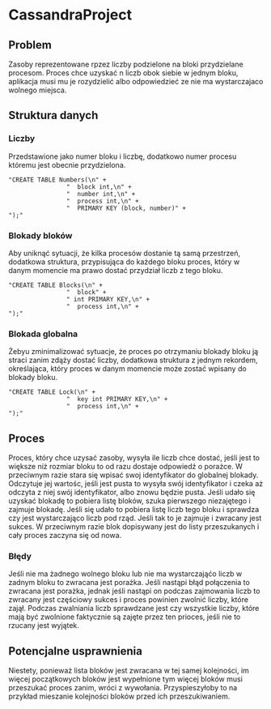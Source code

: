 # CassandraProject
## Problem
Zasoby reprezentowane rpzez liczby podzielone na bloki przydzielane procesom. Proces chce uzyskać n liczb obok siebie w jednym bloku, aplikacja musi mu je rozydzielić albo odpowiedzieć ze nie ma wystarczajaco wolnego miejsca.
## Struktura danych
### Liczby
Przedstawione jako numer bloku i liczbę, dodatkowo numer procesu któremu jest obecnie przydzielona.
```
"CREATE TABLE Numbers(\n" +
                "  block int,\n" +
                "  number int,\n" +
                "  process int,\n" +
                "  PRIMARY KEY (block, number)" +
");"
```
### Blokady bloków
Aby uniknąć sytuacji, że kilka procesów dostanie tą samą przestrzeń, dodatkowa struktura, przypisująca do każdego bloku proces, który w danym momencie ma prawo dostać przydział liczb z tego bloku.
```
"CREATE TABLE Blocks(\n" +
                "  block" +
                " int PRIMARY KEY,\n" +
                "  process int,\n" +
");"
```
### Blokada globalna
Żebyu zminimalizować sytuacje, że proces po otrzymaniu blokady bloku ją straci zanim zdąży dostać liczby, dodatkowa struktura z jednym rekordem, określająca, który proces w danym momencie może zostać wpisany do blokady bloku.
```
"CREATE TABLE Lock(\n" +
                "  key int PRIMARY KEY,\n" +
                "  process int,\n" +
");"
```
## Proces
Proces, który chce uzysać zasoby, wysyła ile liczb chce dostać, jeśli jest to większe niż rozmiar bloku to od razu dostaje odpowiedź o porażce. W przeciwnym razie stara się wpisać swoj identyfikator do globalnej blokady. 
Odczytuje jej wartośc, jeśli jest pusta to wysyła swój identyfikator i czeka aż odczyta z niej swój identyfikator, albo znowu będzie pusta. 
Jeśli udało się uzyskać blokadę to pobiera listę bloków, szuka pierwszego niezajętego i zajmuje blokadę. 
Jeśli się udało to pobiera listę liczb tego bloku i sprawdza czy jest wystarczająco liczb pod rząd. Jeśli tak to je zajmuje i zwracany jest sukces. W przeciwnym razie blok dopisywany jest do listy przeszukanych i cały proces zaczyna się od nowa.
### Błędy
Jeśli nie ma żadnego wolnego bloku lub nie ma wystarczająćo liczb w zadnym bloku to zwracana jest porażka. Jeśli nastąpi błąd połączenia to zwracana jest porażka, jednak jeśli nastąpi on podczas zajmowania liczb to zwracany jest częściowy sukces i proces powinien zwolnić liczby, które zajął.
Podczas zwalniania liczb sprawdzane jest czy wszystkie liczby, które mają być zwolnione faktycznie są zajęte przez ten prioces, jeśli nie to rzucany jest wyjątek.
## Potencjalne usprawnienia
Niestety, ponieważ lista bloków jest zwracana w tej samej kolejności, im więcej początkowych bloków jest wypełnione tym więcej bloków musi przeszukać proces zanim, wróci z wywołania. Przyspieszyłoby to na przykład mieszanie kolejności bloków przed ich przeszukiwaniem.
